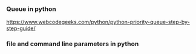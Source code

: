 ### Queue in python

https://www.webcodegeeks.com/python/python-priority-queue-step-by-step-guide/

### file and command line parameters in python
